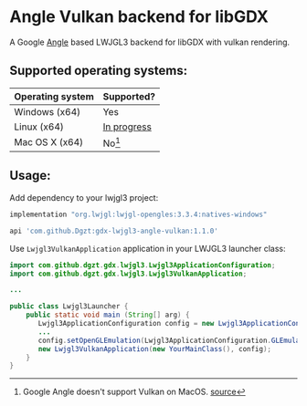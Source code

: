 
# Angle Vulkan backend for libGDX

A Google [Angle](https://github.com/google/angle) based LWJGL3 backend for libGDX with vulkan rendering.

## Supported operating systems:

|Operating system | Supported?                                                            |
|-----------------|-----------------------------------------------------------------------|
| Windows (x64)   | Yes                                                                   |
| Linux (x64)     | [In progress](https://github.com/Dgzt/gdx-lwjgl3-angle-vulkan/pull/1) |
| Mac OS X (x64)  | No[^1]                                                                |

[^1]: Google Angle doesn't support Vulkan on MacOS. [source](https://github.com/google/angle?tab=readme-ov-file#platform-support-via-backing-renderers)

## Usage:

Add dependency to your lwjgl3 project:

```groovy
implementation "org.lwjgl:lwjgl-opengles:3.3.4:natives-windows"

api 'com.github.Dgzt:gdx-lwjgl3-angle-vulkan:1.1.0'
```

Use `Lwjgl3VulkanApplication` application in your LWJGL3 launcher class:

```java
import com.github.dgzt.gdx.lwjgl3.Lwjgl3ApplicationConfiguration;  
import com.github.dgzt.gdx.lwjgl3.Lwjgl3VulkanApplication;

...

public class Lwjgl3Launcher {  
    public static void main (String[] arg) {  
       Lwjgl3ApplicationConfiguration config = new Lwjgl3ApplicationConfiguration();
       ...
       config.setOpenGLEmulation(Lwjgl3ApplicationConfiguration.GLEmulation.ANGLE_GLES32, 0, 0);  
       new Lwjgl3VulkanApplication(new YourMainClass(), config);
    }
}
```

